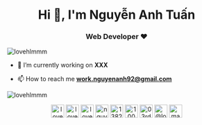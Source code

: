 <h1 align="center">Hi 👋, I'm Nguyễn Anh Tuấn</h1>
<h3 align="center">Web Developer ♥</h3>

<p align="left"> <img src="https://komarev.com/ghpvc/?username=lovehlmmm" alt="lovehlmmm" /> </p>

- 🔭 I’m currently working on **XXX**

- 📫 How to reach me **work.nguyenanh92@gmail.com**


<img align="center" src="https://github-readme-stats.vercel.app/api?username=lovehlmmm&show_icons=true" alt="lovehlmmm" />

<p align="center">
<a href="https://codepen.io/lovehlmmm" target="blank"><img align="center" src="https://cdn.jsdelivr.net/npm/simple-icons@3.0.1/icons/codepen.svg" alt="lovehlmmm" height="30" width="30" /></a>
<a href="https://dev.to/lovehlmmm" target="blank"><img align="center" src="https://cdn.jsdelivr.net/npm/simple-icons@3.0.1/icons/dev-dot-to.svg" alt="lovehlmmm" height="30" width="30" /></a>
<a href="https://twitter.com/lovehlmmm" target="blank"><img align="center" src="https://cdn.jsdelivr.net/npm/simple-icons@3.0.1/icons/twitter.svg" alt="lovehlmmm" height="30" width="30" /></a>
<a href="https://linkedin.com/in/nguyenanh92" target="blank"><img align="center" src="https://cdn.jsdelivr.net/npm/simple-icons@3.0.1/icons/linkedin.svg" alt="nguyenanh92" height="30" width="30" /></a>
<a href="https://stackoverflow.com/users/13822563" target="blank"><img align="center" src="https://cdn.jsdelivr.net/npm/simple-icons@3.0.1/icons/stackoverflow.svg" alt="13822563" height="30" width="30" /></a>
<a href="https://fb.com/100003997786168" target="blank"><img align="center" src="https://cdn.jsdelivr.net/npm/simple-icons@3.0.1/icons/facebook.svg" alt="100003997786168" height="30" width="30" /></a>
<a href="https://instagram.com/03rd.jann" target="blank"><img align="center" src="https://cdn.jsdelivr.net/npm/simple-icons@3.0.1/icons/instagram.svg" alt="03rd.jann" height="30" width="30" /></a>
<a href="https://medium.com/@lovehlmmm" target="blank"><img align="center" src="https://cdn.jsdelivr.net/npm/simple-icons@3.0.1/icons/medium.svg" alt="@lovehlmmm" height="30" width="30" /></a>
<a href="https://www.youtube.com/c/maximus" target="blank"><img align="center" src="https://cdn.jsdelivr.net/npm/simple-icons@3.0.1/icons/youtube.svg" alt="maximus" height="30" width="30" /></a>
</p>
